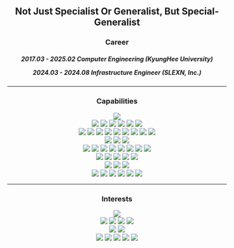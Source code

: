 <div align="center">

## Not Just Specialist Or Generalist, But Special-Generalist

### Career
<h5>
 2017.03 - 2025.02 Computer Engineering (KyungHee University)
 
 2024.03 - 2024.08 Infrastructure Engineer (SLEXN, Inc.)
</h5>

---
### Capabilities

<img src="https://img.shields.io/badge/GO-00ADD8?style=flat-square&logo=Go&logoColor=white"> </br>
<img src="https://img.shields.io/badge/Kubernetes-326CE5?style=flat-square&logo=kubernetes&logoColor=white"/>  <img src="https://img.shields.io/badge/CILIUM-F8C517?style=flat-square&logo=cilium&logoColor=black"/>  <img src="https://img.shields.io/badge/Istio-466BB0?style=flat-square&logo=istio&logoColor=white"/> <img src="https://img.shields.io/badge/Helm-0F1689?style=flat-square&logo=helm&logoColor=white"> <img src="https://img.shields.io/badge/Docker-2496ED?style=flat-square&logo=docker&logoColor=white"/> <img src="https://img.shields.io/badge/MetalLB-326CE5?style=flat-square&logo=ardour&logoColor=white"> </br>
<img src="https://img.shields.io/badge/Ubuntu-E95420?style=flat-square&logo=ubuntu&logoColor=black"> <img src="https://img.shields.io/badge/Ceph-EF5C55?style=flat-square&logo=ceph&logoColor=white"> <img src="https://img.shields.io/badge/Vault-FFEC6E?style=flat-square&logo=vault&logoColor=black"> <img src="https://img.shields.io/badge/Terraform-844FBA?style=flat-square&logo=terraform&logoColor=white"/> <img src="https://img.shields.io/badge/Keycloak-4D4D4D?style=flat-square&logo=keycloak&logoColor=white"> <img src="https://img.shields.io/badge/Harbor-60B932?style=flat-square&logo=harbor&logoColor=white"> <img src="https://img.shields.io/badge/Kubeadm-326CE5?style=flat-square&logo=kubernetes&logoColor=white"/> <img src="https://img.shields.io/badge/Kafka-231F20?style=flat-square&logo=apachekafka&logoColor=white"> <img src="https://img.shields.io/badge/EKS-FF9900?style=flat-square&logo=Amazon EKS&logoColor=white"> </br> 
<img src="https://img.shields.io/badge/Jenkins-D24939?style=flat-square&logo=jenkins&logoColor=white"/> <img src="https://img.shields.io/badge/ArgoCD-EF7B4D?style=flat-square&logo=argo&logoColor=white"/> <img src="https://img.shields.io/badge/Kaniko-FFA600?style=flat-square&logo=kaniko&logoColor=white"/> </br>
<img src="https://img.shields.io/badge/Alloy-F46800?style=flat-square&logo=grafana&logoColor=white"> <img src="https://img.shields.io/badge/OpenTelemetry-000000?style=flat-square&logo=opentelemetry&logoColor=white"> <img src="https://img.shields.io/badge/Loki-F46800?style=flat-square&logo=grafana&logoColor=white"> <img src="https://img.shields.io/badge/GRAFANA-F46800?style=flat-square&logo=grafana&logoColor=white"> <img src="https://img.shields.io/badge/Tempo-F46800?style=flat-square&logo=grafana&logoColor=white"> <img src="https://img.shields.io/badge/Mimir-F46800?style=flat-square&logo=grafana&logoColor=white"> <img src="https://img.shields.io/badge/Promtail-632CA6?style=flat-square&logo=prometheus&logoColor=white"> <img src="https://img.shields.io/badge/Prometheus-E6522C?style=flat-square&logo=prometheus&logoColor=white"> </br>
<img src="https://img.shields.io/badge/ElasticSearch-005571?style=flat-square&logo=elasticsearch&logoColor=white"> <img src="https://img.shields.io/badge/Fluent Bit-49BDA5?style=flat-square&logo=fluent bit&logoColor=white"> <img src="https://img.shields.io/badge/Fluentd-0E83C8?style=flat-square&logo=fluentd&logoColor=white"> <img src="https://img.shields.io/badge/Kibana-005571?style=flat-square&logo=kibana&logoColor=white"> <img src="https://img.shields.io/badge/Jaeger-1071D3?style=flat-square&logo=joplin&logoColor=white"> </br>
<img src="https://img.shields.io/badge/Envoy-AC6199?style=flat-square&logo=envoyproxy&logoColor=white"> <img src="https://img.shields.io/badge/HAProxy-2478CC?style=flat-square&logo=hetzner&logoColor=white"> <img src="https://img.shields.io/badge/NginX-009639?style=flat-square&logo=nginx&logoColor=white"> </br>
<img src="https://img.shields.io/badge/MinIO-C72E49?style=flat-square&logo=minio&logoColor=white"> <img src="https://img.shields.io/badge/Velero-5D87BF?style=flat-square&logo=v&logoColor=white"> <img src="https://img.shields.io/badge/PostgreSQL-4169E1?style=flat-square&logo=postgresql&logoColor=white"> <img src="https://img.shields.io/badge/S3-569A31?style=flat-square&logo=amazon s3&logoColor=white"> <img src="https://img.shields.io/badge/Redis-DC382D?style=flat-square&logo=redis&logoColor=white"> <img src="https://img.shields.io/badge/MySQL-4479A1?style=flat-square&logo=mysql&logoColor=white"> </br>

---
### Interests 

<img src="https://img.shields.io/badge/Python-3776AB?style=flat-square&logo=python&logoColor=white"> </br>
<img src="https://img.shields.io/badge/CircleCI-343434?style=flat-square&logo=circleci&logoColor=white"> <img src="https://img.shields.io/badge/Github Actions-2088FF?style=flat-square&logo=github actions&logoColor=white"> <img src="https://img.shields.io/badge/Trivy-1904DA?style=flat-square&logo=trivy&logoColor=white">  <img src="https://img.shields.io/badge/Sonarqube-4E9BCD?style=flat-square&logo=sonarqube&logoColor=white"> </br>
<img src="https://img.shields.io/badge/Ansible-EE0000?style=flat-square&logo=ansible&logoColor=white"> <img src="https://img.shields.io/badge/Open Policy Agent-54487A?style=flat-square&logo=magento&logoColor=white">  </br>
<img src="https://img.shields.io/badge/Zero Trust Architecture-AC6199?style=flat-square"> <img src="https://img.shields.io/badge/Domain Driven Design-466BB0?style=flat-square"> <img src="https://img.shields.io/badge/MicroService Architecture-466BB0?style=flat-square"> <img src="https://img.shields.io/badge/CNCF-2496ED?style=flat-square"/> <img src="https://img.shields.io/badge/Package Oriented Design-466BB0?style=flat-square"> </br>
</div>
